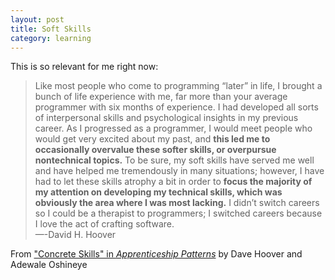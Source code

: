 ```yaml
---
layout: post
title: Soft Skills
category: learning
---
```

This is so relevant for me right now:

>Like most people who come to programming “later” in life, I brought a bunch of life experience with me, far more than your average programmer with six months of experience. I had developed all sorts of interpersonal skills and psychological insights in my previous career. As I progressed as a programmer, I would meet people who would get very excited about my past, and **this led me to occasionally overvalue these softer skills, or overpursue nontechnical topics.** To be sure, my soft skills have served me well and have helped me tremendously in many situations; however, I have had to let these skills atrophy a bit in order to **focus the majority of my attention on developing my technical skills, which was obviously the area where I was most lacking.** I didn’t switch careers so I could be a therapist to programmers; I switched careers because I love the act of crafting software.  
>—-David H. Hoover

From ["Concrete Skills" in *Apprenticeship Patterns*](http://chimera.labs.oreilly.com/books/1234000001813/ch02.html#concrete_skills) by Dave Hoover and Adewale Oshineye

